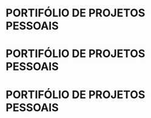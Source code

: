 # PORTIFÓLIO DE PROJETOS PESSOAIS
# PORTIFÓLIO DE PROJETOS PESSOAIS
# PORTIFÓLIO DE PROJETOS PESSOAIS
